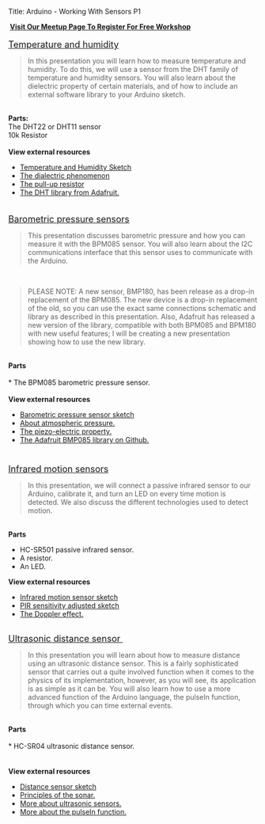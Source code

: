 Title: Arduino - Working With Sensors P1

<div class="jumbotron">
<div class="container-fluid">

<span style="color: red;">**&nbsp;</span><a href="http://www.meetup.com/hackerspacetech/" rel="nofollow" style="text-align: center;" target="_blank">Visit Our Meetup Page To Register For Free Workshop</a><span style="color: red;">&nbsp;**</span><br />
<br />
<span style="font-size: large;"><a href="http://txplore.tv/courses/arduino-sbs/lectures/276163?affcode=6107_xiz8dp9c" rel="nofollow" target="_blank">Temperature and humidity</a></span><br />
<blockquote class="tr_bq">
In this presentation you will learn how to measure temperature and humidity. To do this, we will use a sensor from the DHT family of temperature and humidity sensors. You will also learn about the dielectric property of certain materials, and of how to include an external software library to your Arduino sketch.</blockquote>
<b><br /></b>
<b>Parts:</b><br />
The DHT22 or DHT11 sensor<br />
10k Resistor<br />
<br />
<b>View external resources</b><br />
<ul>
<li><a href="https://github.com/futureshocked/arduino_sbs/blob/master/Temperature%20and%20Humidity/DHTtester/DHTtester.ino">Temperature and Humidity Sketch</a></li>
<li><a href="http://en.wikipedia.org/wiki/Relative_permittivity#Terminology">The dialectric phenomenon</a></li>
<li><a href="http://en.wikipedia.org/wiki/Pull-up_resistor">The pull-up resistor</a></li>
<li><a href="https://github.com/adafruit/DHT-sensor-library">The DHT library from Adafruit.</a></li>
</ul>
<span style="font-size: large;"><br /></span>
<span style="font-size: large;"><a href="http://txplore.tv/courses/arduino-sbs/lectures/276165?affcode=6107_xiz8dp9c" rel="nofollow" target="_blank">Barometric pressure sensors</a></span><br />
<blockquote class="tr_bq">
This presentation discusses barometric pressure and how you can measure it with the BPM085 sensor. You will also learn about the I2C communications interface that this sensor uses to communicate with the Arduino.</blockquote>
<br />
<blockquote class="tr_bq">
PLEASE NOTE: A new sensor, BMP180, has been release as a drop-in replacement of the BPM085. The new device is a drop-in replacement of the old, so you can use the exact same connections schematic and library as described in this presentation. Also, Adafruit has released a new version of the library, compatible with both BPM085 and BPM180 with new useful features; I will be creating a new presentation showing how to use the new library.</blockquote>
<br />
<b>Parts</b><br />
<br />
* The BPM085 barometric pressure sensor.<br />
<br />
<b>View external resources</b><br />
<ul>
<li><a href="https://github.com/futureshocked/arduino_sbs/blob/master/Barometric%20pressure%20sensors/BMP085test/BMP085test.ino">Barometric pressure sensor sketch</a></li>
<li><a href="http://en.wikipedia.org/wiki/Atmospheric_pressure">About atmospheric pressure.</a></li>
<li><a href="http://en.wikipedia.org/wiki/Atmospheric_pressure">The piezo-electric property.</a></li>
<li><a href="https://github.com/adafruit/Adafruit-BMP085-Library">The Adafruit BMP085 library on Github.</a></li>
</ul>
<div>
<span style="color: #333333; font-family: &quot;proxima&quot;;"><span style="font-size: 17px; line-height: 26px;"><br /></span></span></div>
<span style="font-size: large;"><a href="http://txplore.tv/courses/arduino-sbs/lectures/276167?affcode=6107_xiz8dp9c" rel="nofollow" target="_blank">Infrared motion sensors</a></span><br />
<blockquote class="tr_bq">
In this presentation, we will connect a passive infrared sensor to our Arduino, calibrate it, and turn an LED on every time motion is detected. We also discuss the different technologies used to detect motion.</blockquote>
<br />
<b>Parts</b><br />
<ul>
<li>HC-SR501 passive infrared sensor.</li>
<li>A resistor.</li>
<li>An LED.</li>
</ul>
<b>View external resources</b><br />
<ul>
<li><a href="https://github.com/futureshocked/arduino_sbs/blob/master/Infrared%20PIR%20sensors/S2_L10_PIR_sensor/S2_L10_PIR_sensor.ino">Infrared motion sensor sketch</a></li>
<li><a href="https://github.com/futureshocked/arduino_sbs/blob/master/Infrared%20PIR%20sensors/L10_Sensitivity_adjusted/L10_Sensitivity_adjusted.ino">PIR sensitivity adjusted sketch</a></li>
<li><a href="http://en.wikipedia.org/wiki/Doppler_effect">The Doppler effect.</a></li>
</ul>
<div>
<br /></div>
<div>
<div>
<span style="font-size: large;"><a href="http://txplore.tv/courses/arduino-sbs/lectures/276169?affcode=6107_xiz8dp9c" rel="nofollow" target="_blank">Ultrasonic distance sensor&nbsp;</a></span></div>
<div>
<blockquote class="tr_bq">
In this presentation you will learn about how to measure distance using an ultrasonic distance sensor. This is a fairly sophisticated sensor that carries out a quite involved function when it comes to the physics of its implementation, however, as you will see, its application is as simple as it can be. You will also learn how to use a more advanced function of the Arduino language, the pulseIn function, through which you can time external events.</blockquote>
</div>
<div>
<br /></div>
<div>
<b>Parts</b></div>
<div>
<br /></div>
<div>
* HC-SR04 ultrasonic distance sensor.</div>
</div>
<div>
<br /></div>
<br />
<b>View external resources</b><br />
<ul>
<li><a href="https://github.com/futureshocked/arduino_sbs/blob/master/Ultrasonic%20Distance%20Sensor/Distance/Distance.ino">Distance sensor sketch</a></li>
<li><a href="http://en.wikipedia.org/wiki/Sonar">Principles of the sonar.</a></li>
<li><a href="http://en.wikipedia.org/wiki/Ultrasonic_transducer">More about ultrasonic sensors.</a></li>
<li><a href="http://www.arduino.cc/en/Reference/PulseIn">More about the pulseIn function.</a></li>
</ul>
</div></div>